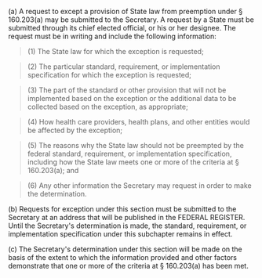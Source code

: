(a) A request to except a provision of State law from preemption under § 160.203(a) may be submitted to the Secretary. A request by a State must be submitted through its chief elected official, or his or her designee. The request must be in writing and include the following information:

> (1) The State law for which the exception is requested;

> (2) The particular standard, requirement, or implementation specification for which the exception is requested;

> (3) The part of the standard or other provision that will not be implemented based on the exception or the additional data to be collected based on the exception, as appropriate;

> (4) How health care providers, health plans, and other entities would be affected by the exception;

> (5) The reasons why the State law should not be preempted by the federal standard, requirement, or implementation specification, including how the State law meets one or more of the criteria at § 160.203(a); and

> (6) Any other information the Secretary may request in order to make the determination.

(b) Requests for exception under this section must be submitted to the Secretary at an address that will be published in the FEDERAL REGISTER. Until the Secretary's determination is made, the standard, requirement, or implementation specification under this subchapter remains in effect.

&#40;c) The Secretary's determination under this section will be made on the basis of the extent to which the information provided and other factors demonstrate that one or more of the criteria at § 160.203(a) has been met.
